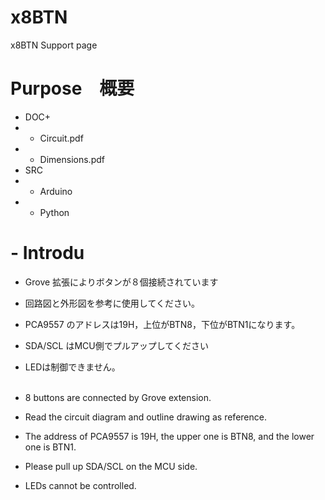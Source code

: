 # x8BTN
 x8BTN Support page

# Purpose　概要
- DOC+
- - Circuit.pdf     
- - Dimensions.pdf
- SRC
- - Arduino
- - Python

# - Introdu
-  Grove 拡張によりボタンが８個接続されています
- 回路図と外形図を参考に使用してください。
- PCA9557 のアドレスは19H，上位がBTN8，下位がBTN1になります。
- SDA/SCL はMCU側でプルアップしてください
- LEDは制御できません。
<br><br>

- 8 buttons are connected by Grove extension.
- Read the circuit diagram and outline drawing as reference.
- The address of PCA9557 is 19H, the upper one is BTN8, and the lower one is BTN1.
- Please pull up SDA/SCL on the MCU side.
- LEDs cannot be controlled.
<br>
